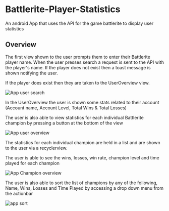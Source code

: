 # Battlerite-Player-Statistics
An android App that uses the API for the game battlerite to display user statistics

## Overview

The first view shown to the user prompts them to enter their Battlerite player name. When the user presses search a request is
sent to the API with the player's name. If the player does not exist then a toast message is shown notifying the user.

If the player does exist then they are taken to the UserOverview view.

![App user search](https://github.com/jwells-github/Battlerite-Player-Statistics/blob/master/userSearch.png)

In the UserOverview the user is shown some stats related to their account (Account name, Account Level, Total Wins & Total Losses)

The user is also able to view statistics for each individual Battlerite champion by pressing a button at the bottom of the view

![App user overview](https://github.com/jwells-github/Battlerite-Player-Statistics/blob/master/userOverview.png?raw=true)

The statistics for each individual champion are held in a list and are shown to the user via a recyclerview. 

The user is able to see the wins, losses, win rate, champion level and time played for each champion

![App Champion overview](https://github.com/jwells-github/Battlerite-Player-Statistics/blob/master/ChampionStats.png?raw=true)

The user is also able to sort the list of champions by any of the following, Name, Wins, Losses and Time Played by accessing a 
drop down menu from the actionbar

![app sort](https://github.com/jwells-github/Battlerite-Player-Statistics/blob/master/sortList.png?raw=true)

